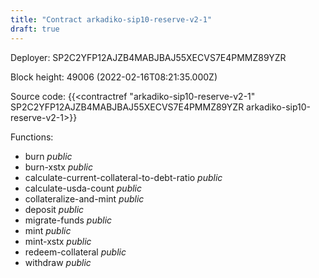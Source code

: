 ```yaml
---
title: "Contract arkadiko-sip10-reserve-v2-1"
draft: true
---
```

Deployer: SP2C2YFP12AJZB4MABJBAJ55XECVS7E4PMMZ89YZR


 



Block height: 49006 (2022-02-16T08:21:35.000Z)

Source code: {{<contractref "arkadiko-sip10-reserve-v2-1" SP2C2YFP12AJZB4MABJBAJ55XECVS7E4PMMZ89YZR arkadiko-sip10-reserve-v2-1>}}

Functions:

* burn _public_
* burn-xstx _public_
* calculate-current-collateral-to-debt-ratio _public_
* calculate-usda-count _public_
* collateralize-and-mint _public_
* deposit _public_
* migrate-funds _public_
* mint _public_
* mint-xstx _public_
* redeem-collateral _public_
* withdraw _public_
